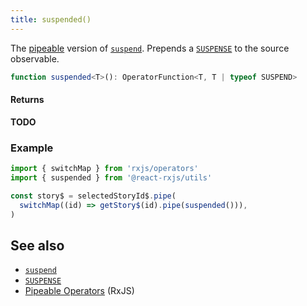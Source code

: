 ```yaml
---
title: suspended()
---
```


The [pipeable] version of [`suspend`]. Prepends a [`SUSPENSE`] to the source observable.

```ts
function suspended<T>(): OperatorFunction<T, T | typeof SUSPEND>
```

#### Returns

**TODO**

### Example

```ts
import { switchMap } from 'rxjs/operators'
import { suspended } from '@react-rxjs/utils'

const story$ = selectedStoryId$.pipe(
  switchMap((id) => getStory$(id).pipe(suspended())),
)
```

## See also
* [`suspend`]
* [`SUSPENSE`]
* [Pipeable Operators][pipeable] (RxJS)

[`suspend`]: suspend
[`SUSPENSE`]: ../core/suspense
[pipeable]: https://rxjs.dev/guide/v6/pipeable-operators